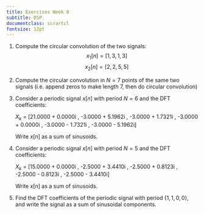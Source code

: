 ```yaml
---
title: Exercises Week 8
subtitle: DSP
documentclass: scrartcl
fontsize: 12pt
---
```


1. Compute the circular convolution of the two signals:
  $$x_1[n] = [1, 3, 1, 3]$$
  $$x_2[n] = [2, 2, 5, 5]$$

2. Compute the circular convolution in $N = 7$ points of the same two signals 
(i.e. append zeros to make length 7, then do circular convolution)

3. Consider a periodic signal $x[n]$ with period $N=6$ and the DFT coefficients:
    
   $X_k$ = [21.0000 + 0.0000i , -3.0000 + 5.1962i , -3.0000 + 1.7321i , -3.0000 + 0.0000i , -3.0000 - 1.7321i , -3.0000 - 5.1962i]
  
   Write $x[n]$ as a sum of sinusoids.


4. Consider a periodic signal $x[n]$ with period $N=5$ and the DFT coefficients:
    
   $X_k$ = [15.0000 + 0.0000i , -2.5000 + 3.4410i , -2.5000 + 0.8123i , -2.5000 - 0.8123i , -2.5000 - 3.4410i]
  
   Write $x[n]$ as a sum of sinusoids.
    
5. Find the DFT coefficients of the periodic signal with period $\{1, 1, 0, 0\}$,
and write the signal as a sum of sinusoidal components.

